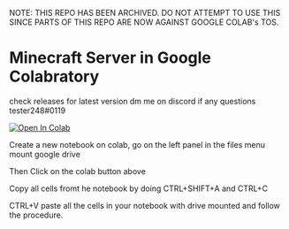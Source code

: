 NOTE: THIS REPO HAS BEEN ARCHIVED. DO NOT ATTEMPT TO USE THIS SINCE PARTS OF THIS REPO ARE NOW AGAINST GOOGLE COLAB's TOS.


# Minecraft Server in Google Colabratory
check releases for latest version
dm me on discord if any questions tester248#0119

[![Open In Colab](https://colab.research.google.com/assets/colab-badge.svg)](https://colab.research.google.com/github/chonkey821/mc_colab/blob/main/Minecraft%20Server%20v7.0.ipynb)

Create a new notebook on colab, go on the left panel in the files menu mount google drive

Then Click on the colab button above 

Copy all cells fromt he notebook by doing CTRL+SHIFT+A and CTRL+C

CTRL+V paste all the cells in your notebook with drive mounted and follow the procedure.

